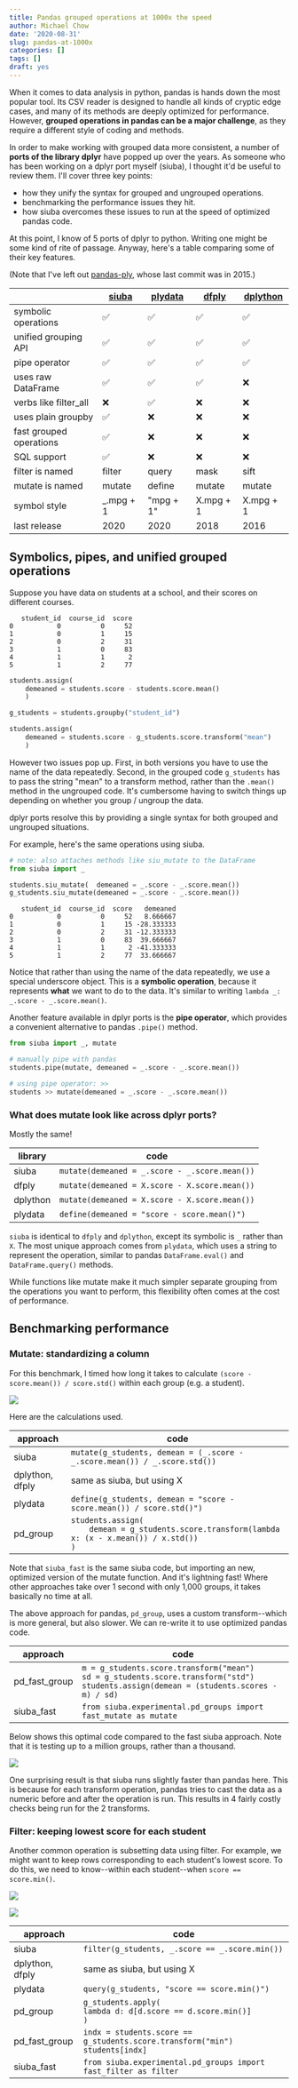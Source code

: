 ```yaml
---
title: Pandas grouped operations at 1000x the speed
author: Michael Chow
date: '2020-08-31'
slug: pandas-at-1000x
categories: []
tags: []
draft: yes
---
```


When it comes to data analysis in python, pandas is hands down the most popular tool. Its CSV reader is designed to handle all kinds of cryptic edge cases, and many of its methods are deeply optimized for performance. However, **grouped operations in pandas can be a major challenge**, as they require a different style of coding and methods.

In order to make working with grouped data more consistent, a number of **ports of the library dplyr** have popped up over the years. As someone who has been working on a dplyr port myself (siuba), I thought it'd be useful to review them. I'll cover three key points:

* how they unify the syntax for grouped and ungrouped operations.
* benchmarking the performance issues they hit.
* how siuba overcomes these issues to run at the speed of optimized pandas code.

At this point, I know of 5 ports of dplyr to python.
Writing one might be some kind of rite of passage.
Anyway, here's a table comparing some of their key features.

(Note that I've left out [pandas-ply](https://github.com/coursera/pandas-ply), whose last commit was in 2015.)


|                         | [siuba][siuba]      | [plydata][plydata]   | [dfply][dfply]     | [dplython][dplython]  |
| ----------------------- | ---------- | --------- | --------- | --------- |
| symbolic operations     | ✅          | ✅         | ✅         | ✅         |
| unified grouping API    | ✅          | ✅         | ✅         | ✅         |
| pipe operator           | ✅          | ✅         | ✅         | ✅         |
| uses raw DataFrame      | ✅          | ✅         | ✅         | ❌         |
| verbs like filter\_all  | ❌          | ✅         | ❌         | ❌         |
| uses plain groupby      | ✅          | ❌         | ❌         | ❌         |
| fast grouped operations | ✅          | ❌         | ❌         | ❌         |
| SQL support             | ✅          | ❌         | ❌         | ❌         |
| filter is named         | filter     | query     | mask      | sift      |
| mutate is named         | mutate     | define    | mutate    | mutate    |
| symbol style            | \_.mpg + 1 | "mpg + 1" | X.mpg + 1 | X.mpg + 1 |
| last release            | 2020       | 2020      | 2018      | 2016      |

[siuba]: http://github.com/machow/siuba
[plydata]: https://github.com/has2k1/plydata
[dfply]: https://github.com/kieferk/dfply
[dplython]: https://github.com/dodger487/dplython

## Symbolics, pipes, and unified grouped operations

Suppose you have data on students at a school, and their scores on different courses.





```
   student_id  course_id  score
0           0          0     52
1           0          1     15
2           0          2     31
3           1          0     83
4           1          1      2
5           1          2     77
```



```python
students.assign(
    demeaned = students.score - students.score.mean()
    )
```



```python
g_students = students.groupby("student_id")

students.assign(
    demeaned = students.score - g_students.score.transform("mean")
    )
```

However two issues pop up. First, in both versions you have to use the name of the data repeatedly. Second, in the grouped code `g_students` has to pass the string "mean" to a transform method, rather than the `.mean()` method in the ungrouped code. It's cumbersome having to switch things up depending on whether you group / ungroup the data.

dplyr ports resolve this by providing a single syntax for both grouped and ungrouped situations.

For example, here's the same operations using siuba.


```python
# note: also attaches methods like siu_mutate to the DataFrame
from siuba import _

students.siu_mutate(  demeaned = _.score - _.score.mean())
g_students.siu_mutate(demeaned = _.score - _.score.mean())
```


```
   student_id  course_id  score   demeaned
0           0          0     52   8.666667
1           0          1     15 -28.333333
2           0          2     31 -12.333333
3           1          0     83  39.666667
4           1          1      2 -41.333333
5           1          2     77  33.666667
```


Notice that rather than using the name of the data repeatedly, we use a special underscore object. This is a **symbolic operation**, because it represents **what** we want to do to the data. It's similar to writing `lambda _: _.score - _.score.mean()`.

Another feature available in dplyr ports is the **pipe operator**,
which provides a convenient alternative to pandas `.pipe()` method.


```python
from siuba import _, mutate

# manually pipe with pandas
students.pipe(mutate, demeaned = _.score - _.score.mean())

# using pipe operator: >>
students >> mutate(demeaned = _.score - _.score.mean())
```


### What does mutate look like across dplyr ports?

Mostly the same!

| library | code |
| ------- | ---- |
| siuba | `mutate(demeaned = _.score - _.score.mean())` | 
| dfply | `mutate(demeaned = X.score - X.score.mean())` |
| dplython | `mutate(demeaned = X.score - X.score.mean())` |
| plydata | `define(demeaned = "score - score.mean()")`  |

`siuba` is identical to `dfply` and `dplython`, except its symbolic is `_` rather than `X`.
The most unique approach comes from `plydata`, which uses a string to represent the operation, similar to pandas `DataFrame.eval()` and `DataFrame.query()` methods.

While functions like mutate make it much simpler separate grouping from the operations you want to perform, this flexibility often comes at the cost of performance.

## Benchmarking performance


### Mutate: standardizing a column

For this benchmark, I timed how long it takes to calculate `(score - score.mean()) / score.std()` within each group (e.g. a student).

![](/008-benchmark-mutate.png)

Here are the calculations used.

| approach        | code                                                                                                                                    |
| --------------- | --------------------------------------------------------------------------------------------------------------------------------------- |
| siuba           | `mutate(g_students, demean = (_.score - _.score.mean()) / _.score.std())`                                                         |
| dplython, dfply | same as siuba, but using X |
| plydata         | `define(g_students, demean = "score - score.mean()) / score.std()")`                                                                     |
| pd\_group       | `students.assign(` <br> `    demean = g_students.score.transform(lambda x: (x - x.mean()) / x.std())` <br> `)` |

Note that `siuba_fast` is the same siuba code, but importing an new, optimized version of the mutate function. And it's lightning fast! Where other approaches take over 1 second with only 1,000 groups, it  takes basically no time at all.

The above approach for pandas, `pd_group`, uses a custom transform--which is more general, but also slower. We can re-write it to use optimized pandas code.

| approach        | code |
| --- | --- |
| pd\_fast\_group | `m = g_students.score.transform("mean")` <br> `sd = g_students.score.transform("std")` <br> `students.assign(demean = (students.scores - m) / sd)` |
| siuba_fast      | `from siuba.experimental.pd_groups import fast_mutate as mutate`  |


Below shows this optimal code compared to the fast siuba approach. Note that it is testing up to a million groups, rather than a thousand.

![](/008-benchmark-mutate-fast.png)

One surprising result is that siuba runs slightly faster than pandas here.
This is because for each transform operation, pandas tries to cast the data as a numeric before and after the operation is run. This results in 4 fairly costly checks being run for the 2 transforms.

### Filter: keeping lowest score for each student

Another common operation is subsetting data using filter.
For example, we might want to keep rows corresponding to each student's lowest score.
To do this, we need to know--within each student--when `score == score.min()`.

![](/008-benchmark-filter.png)

![](/008-benchmark-filter-fast.png)


| approach        | code                                                                            |
| --------------- | ------------------------------------------------------------------------------- |
| siuba           | `filter(g_students, _.score == _.score.min())`                             |
| dplython, dfply | same as siuba, but using X                                                    |
| plydata         | `query(g_students, "score == score.min()")`                                      |
| pd_group       | `g_students.apply(` <br> `lambda d: d[d.score == d.score.min()]` <br> `)`     |
| pd_fast_group | `indx = students.score == g_students.score.transform("min")` <br> `students[indx]` |
| siuba_fast  | `from siuba.experimental.pd_groups import fast_filter as filter` |

